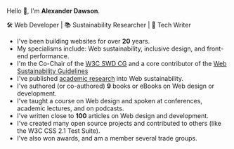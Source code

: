 Hello 👋, I'm **Alexander Dawson**.

🛠 Web Developer | 📚 Sustainability Researcher | 📖 Tech Writer

- I've been building websites for over **20** years.
- My specialisms include: Web sustainability, inclusive design, and front-end performance.
- I'm the Co-Chair of the [W3C SWD CG](https://www.w3.org/community/sustyweb/) and a core contributor of the [Web Sustainability Guidelines](https://w3c.github.io/sustyweb/)
- I've published [academic research](https://websitesustainability.com/#content) into Web sustainability.
- I've authored (or co-authored) **9** books or eBooks on Web design or development.
- I've taught a course on Web design and spoken at conferences, academic lectures, and on podcasts.
- I've written close to **100** articles on Web design and development.
- I've created many open source projects and contributed to others (like the W3C CSS 2.1 Test Suite).
- I've also won awards, and am a member several trade groups.
